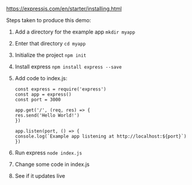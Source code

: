 https://expressjs.com/en/starter/installing.html

Steps taken to produce this demo:

1. Add a directory for the example app
    ```mkdir myapp```

2. Enter that directory
    ```cd myapp```

3. Initialize the project
    ```npm init```

4. Install express
    ```npm install express --save```

5. Add code to index.js:
    ```
    const express = require('express')
    const app = express()
    const port = 3000

    app.get('/', (req, res) => {
    res.send('Hello World!')
    })

    app.listen(port, () => {
    console.log(`Example app listening at http://localhost:${port}`)
    })
    ```

6. Run express
    ```node index.js```

7. Change some code in index.js

8. See if it updates live